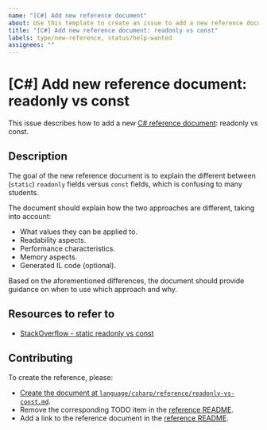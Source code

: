 ```yaml
---
name: "[C#] Add new reference document"
about: Use this template to create an issue to add a new reference document
title: "[C#] Add new reference document: readonly vs const"
labels: type/new-reference, status/help-wanted
assignees: ""
---
```


# [C#] Add new reference document: readonly vs const

This issue describes how to add a new [C# reference document][reference]: readonly vs const.

## Description

The goal of the new reference document is to explain the different between (`static`) `readonly` fields versus `const` fields, which is confusing to many students.

The document should explain how the two approaches are different, taking into account:

- What values they can be applied to.
- Readability aspects.
- Performance characteristics.
- Memory aspects.
- Generated IL code (optional).

Based on the aforementioned differences, the document should provide guidance on when to use which approach and why.

## Resources to refer to

- [StackOverflow - static readonly vs const][stackoverflow.com]

## Contributing

To create the reference, please:

- [Create the document at `language/csharp/reference/readonly-vs-const.md`][new-document].
- Remove the corresponding TODO item in the [reference README][reference].
- Add a link to the reference document in the [reference README][reference].

[stackoverflow.com]: https://stackoverflow.com/questions/755685/static-readonly-vs-const#755693
[reference]: https://github.com/exercism/v3/blob/master/languages/csharp/reference/README.md
[new-document]: https://github.com/exercism/v3/new/master?filename=languages/csharp/reference/readonly-vs-const.md
